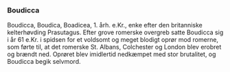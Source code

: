 ### Boudicca


Boudicca, Boudica, Boadicea, 1. årh. e.Kr., enke efter den britanniske kelterhøvding Prasutagus. Efter grove romerske overgreb satte Boudicca sig i år 61 e.Kr. i spidsen for et voldsomt og meget blodigt oprør mod romerne, som førte til, at det romerske St. Albans, Colchester og London blev erobret og brændt ned. Oprøret blev imidlertid nedkæmpet med stor brutalitet, og Boudicca begik selvmord.